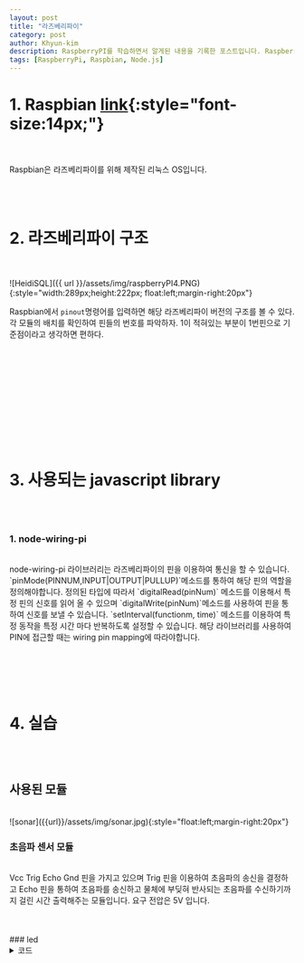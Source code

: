 ```yaml
---
layout: post
title: "라즈베리파이"
category: post
author: Khyun-kim
description: RaspberryPI를 학습하면서 알게된 내용을 기록한 포스트입니다. RaspberryPI의 기본적인 내용을 담고 있으며, Javascript를 이용하여 학습을 진행하였습니다.
tags: [RaspberryPi, Raspbian, Node.js]
---
```


# 1. Raspbian  [link](https://www.raspberrypi.org/downloads/raspbian/){:style="font-size:14px;"}
<br><br>
Raspbian은 라즈베리파이를 위해 제작된 리눅스 OS입니다.
<br><br><br><br>
# 2. 라즈베리파이 구조
<br><br>
![HeidiSQL]({{ url }}/assets/img/raspberryPI4.PNG){:style="width:289px;height:222px; float:left;margin-right:20px"}

Raspbian에서 `pinout`명령어를 입력하면 해당 라즈베리파이 버전의 구조를 볼 수 있다.각 모듈의 배치를 확인하여 핀들의 번호를 파악하자. 1이 적혀있는 부분이 1번핀으로 기준점이라고 생각하면 편하다.
<br><br><br><br><br><br><br><br><br><br><br><br>

# 3. 사용되는 javascript library
<br><br>
### 1. node-wiring-pi
<br>
node-wiring-pi 라이브러리는 라즈베리파이의 핀을 이용하여 통신을 할 수 있습니다. `pinMode(PINNUM,INPUT|OUTPUT|PULLUP)`메소드를 통하여 해당 핀의 역할을 정의해야합니다.
정의된 타입에 따라서 `digitalRead(pinNum)` 메소드를 이용해서 특정 핀의 신호를 읽어 올 수 있으며 `digitalWrite(pinNum)`메소드를 사용하여 핀을 통하여 신호를 보낼 수 있습니다.
`setInterval(functionm, time)` 메소드를 이용하여 특정 동작을 특정 시간 마다 반복하도록 설정할 수 있습니다. 해당 라이브러리를 사용하여 PIN에 접근할 때는 wiring pin mapping에 따라야합니다.

<br><br><br><br>
# 4. 실습
<br><br>
## 사용된 모듈
<br>
![sonar]({{url}}/assets/img/sonar.jpg){:style="float:left;margin-right:20px"}


### 초음파 센서 모듈
<br>
Vcc Trig Echo Gnd 핀을 가지고 있으며 Trig 핀을 이용하여 초음파의 송신을 결정하고 
Echo 핀을 통하여 초음파를 송신하고 물체에 부딪혀 반사되는 초음파를 수신하기까지 걸린 시간 출력해주는 모듈입니다.
요구 전압은 5V 입니다.
<br><br><br><br>
### led

<details>
<summary>코드</summary>
<div markdown="1" >
{%highlight javascript%}
var wpi = require(`node-wiring-pi`)
wpi.setup(`wpi`);

var sleep = require(`sleep`)
var micro = require(`microtime`);

var pin =0; // wiring pin mapping
var trig = 4;
var echo =5;

wpi.pinMode(pin,wpi.OUTPUT);
wpi.pinMode(trig,wpi.OUTPUT);
wpi.pinMode(echo,wpi.INPUT);

setInterval(()=>{
    wpi.digitalWrite(trig,wpi.LOW);
    sleep.usleep(2);
    wpi.digitalWrite(trig,wpi.HIGH);
    sleep.usleep(20);
    wpi.digitalWrite(trig,wpi.LOW);

    while(wpi.digitalRead(echo)==wpi.LOW);

    var starttime = micro.now();

    while(wpi.digitalRead(echo)==wpi.HIGH);

    var endtime = micro.now();

    var distance =(endtime-starttime)/58;
    distance= Math.round(distance);
    console.log(`거리는 ${distance} cm 입니다.`);
    if(distance >= 30) {
        wpi.digitalWrite(pin,wpi.LOW);
    }
    else {
        wpi.digitalWrite(pin,wpi.HIGH);
    }
},1000);
{%endhighlight%}
</div>